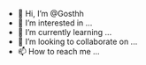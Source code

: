 - 👋 Hi, I’m @Gosthh
- 👀 I’m interested in ...
- 🌱 I’m currently learning ...
- 💞️ I’m looking to collaborate on ...
- 📫 How to reach me ...

<!---
Gosthh/Gosthh is a ✨ special ✨ repository because its `README.md` (this file) appears on your GitHub profile.
You can click the Preview link to take a look at your changes.
--->
